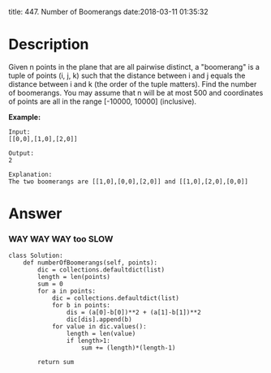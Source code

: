 title: 447. Number of Boomerangs
date:2018-03-11 01:35:32

# Description
Given n points in the plane that are all pairwise distinct, a "boomerang" is a tuple of points (i, j, k) such that the distance between i and j equals the distance between i and k (the order of the tuple matters).
Find the number of boomerangs. You may assume that n will be at most 500 and coordinates of points are all in the range [-10000, 10000] (inclusive).

**Example:**
```
Input:
[[0,0],[1,0],[2,0]]

Output:
2

Explanation:
The two boomerangs are [[1,0],[0,0],[2,0]] and [[1,0],[2,0],[0,0]]
```

# Answer
### WAY WAY WAY too SLOW
```python3
class Solution:
    def numberOfBoomerangs(self, points):
        dic = collections.defaultdict(list)
        length = len(points)
        sum = 0 
        for a in points:
            dic = collections.defaultdict(list)
            for b in points:
                dis = (a[0]-b[0])**2 + (a[1]-b[1])**2
                dic[dis].append(b)
            for value in dic.values():
                length = len(value)
                if length>1:
                    sum += (length)*(length-1)
        
        return sum

```